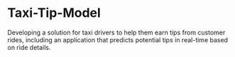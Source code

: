 # Taxi-Tip-Model
Developing a solution for taxi drivers to help them earn tips from customer rides, including an application that predicts potential tips in real-time based on ride details.
